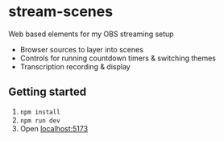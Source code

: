# stream-scenes

Web based elements for my OBS streaming setup

- Browser sources to layer into scenes
- Controls for running countdown timers & switching themes
- Transcription recording & display

## Getting started

1. `npm install`
2. `npm run dev`
3. Open [localhost:5173](http://localhost:5173)
